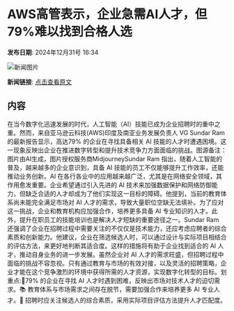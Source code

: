 # AWS高管表示，企业急需AI人才，但79%难以找到合格人选

**发布日期**: 2024年12月31号 16:34

![新闻图片](https://pic.chinaz.com/picmap/thumb/202307181418282531_0.jpg)

**新闻链接**: [点击查看原文](https://www.aibase.com/zh/news/14396)

## 内容

在当今数字化迅速发展的时代，人工智能（AI）技能已成为企业招聘时的重中之重。然而，来自亚马逊云科技(AWS)印度及南亚业务发展负责人 VG Sundar Ram 的最新报告显示，高达79% 的企业在寻找具备相关 AI 技能的人才时遭遇困境。这一现象反映出企业在推进数字转型和提升技术竞争力方面面临的挑战。图源备注：图片由AI生成，图片授权服务商MidjourneySundar Ram 指出，随着人工智能的普及，越来越多的企业意识到，具备 AI 技能的员工不仅能够提升工作效率，还能推动业务创新。AI 在各行各业中的应用越来越广泛，尤其是在网络安全领域，其作用愈发重要。企业希望通过引入先进的 AI 技术来加强数据保护和网络防御能力，但缺乏合适的人才却成为了他们实现这一目标的障碍。他提到，当前的教育体系尚未能完全满足市场对 AI 人才的需求，导致大量职位空缺无法填补。为了应对这一挑战，企业和教育机构应加强合作，培养更多具备 AI 专业知识的人才。此外，提升在职员工的技能培训也是解决人才短缺的重要途径之一。Sundar Ram 还强调了企业在招聘过程中需要关注的不仅仅是技术能力，还应考虑应聘者的综合素质和创新能力。他建议，企业在筛选候选人时，可以通过设计与实际项目相结合的评估方法，来更好地判断其适合度。这样的措施将有助于企业找到适合的 AI 人才，推动自身业务的进一步发展。虽然企业对 AI 人才的需求旺盛，但招聘过程中面临的挑战不容忽视。只有通过教育与市场的有效对接，以及灵活的招聘策略，企业才能在这个竞争激烈的环境中获得所需的人才资源，实现数字化转型的目标。划重点:🌟79% 的企业在寻找 AI 人才时遇到困难，反映出市场对技术人才的迫切需求。📚 教育体系与市场需求之间存在脱节，需要加强合作来培养更多 AI 专业人才。💼 招聘时应关注候选人的综合素质，采用实际项目评估方法提升人才匹配度。
